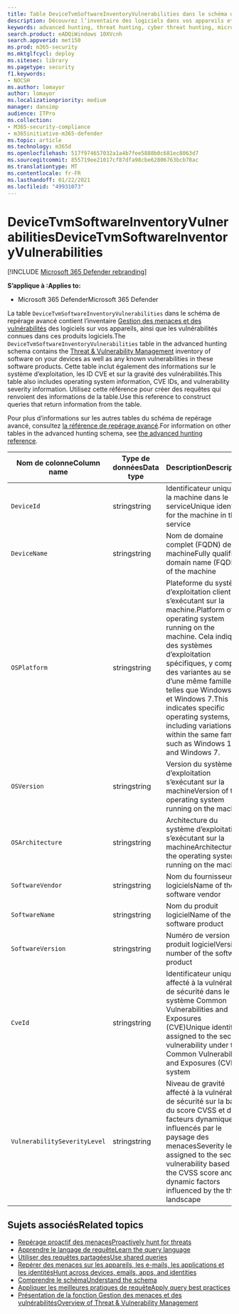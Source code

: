 ```yaml
---
title: Table DeviceTvmSoftwareInventoryVulnerabilities dans le schéma de repérage avancé
description: Découvrez l’inventaire des logiciels dans vos appareils et leurs vulnérabilités dans la table DeviceTvmSoftwareInventoryVulnerabilities du schéma de repérage avancé.
keywords: advanced hunting, threat hunting, cyber threat hunting, microsoft threat protection, microsoft 365, mtp, m365, search, query, telemetry, schema reference, kusto, table, column, data type, description, threat & vulnerability management, TVM, device management, software, inventory, vulnerabilities, CVE ID, OS DeviceTvmSoftwareInventoryVulnerabilities
search.product: eADQiWindows 10XVcnh
search.appverid: met150
ms.prod: m365-security
ms.mktglfcycl: deploy
ms.sitesec: library
ms.pagetype: security
f1.keywords:
- NOCSH
ms.author: lomayor
author: lomayor
ms.localizationpriority: medium
manager: dansimp
audience: ITPro
ms.collection:
- M365-security-compliance
- m365initiative-m365-defender
ms.topic: article
ms.technology: m365d
ms.openlocfilehash: 517f974657032a1a4b7fee5888b0c681ec8063d7
ms.sourcegitcommit: 855719ee21017cf87dfa98cbe62806763bcb78ac
ms.translationtype: MT
ms.contentlocale: fr-FR
ms.lasthandoff: 01/22/2021
ms.locfileid: "49931073"
---
```

# <a name="devicetvmsoftwareinventoryvulnerabilities"></a><span data-ttu-id="03e38-104">DeviceTvmSoftwareInventoryVulnerabilities</span><span class="sxs-lookup"><span data-stu-id="03e38-104">DeviceTvmSoftwareInventoryVulnerabilities</span></span>

[!INCLUDE [Microsoft 365 Defender rebranding](../includes/microsoft-defender.md)]


<span data-ttu-id="03e38-105">**S’applique à :**</span><span class="sxs-lookup"><span data-stu-id="03e38-105">**Applies to:**</span></span>
- <span data-ttu-id="03e38-106">Microsoft 365 Defender</span><span class="sxs-lookup"><span data-stu-id="03e38-106">Microsoft 365 Defender</span></span>



<span data-ttu-id="03e38-107">La table `DeviceTvmSoftwareInventoryVulnerabilities` dans le schéma de repérage avancé contient l’inventaire [Gestion des menaces et des vulnérabilités](https://docs.microsoft.com/windows/security/threat-protection/microsoft-defender-atp/next-gen-threat-and-vuln-mgt) des logiciels sur vos appareils, ainsi que les vulnérabilités connues dans ces produits logiciels.</span><span class="sxs-lookup"><span data-stu-id="03e38-107">The `DeviceTvmSoftwareInventoryVulnerabilities` table in the advanced hunting schema contains the [Threat & Vulnerability Management](https://docs.microsoft.com/windows/security/threat-protection/microsoft-defender-atp/next-gen-threat-and-vuln-mgt) inventory of software on your devices as well as any known vulnerabilities in these software products.</span></span> <span data-ttu-id="03e38-108">Cette table inclut également des informations sur le système d’exploitation, les ID CVE et sur la gravité des vulnérabilités.</span><span class="sxs-lookup"><span data-stu-id="03e38-108">This table also includes operating system information, CVE IDs, and vulnerability severity information.</span></span> <span data-ttu-id="03e38-109">Utilisez cette référence pour créer des requêtes qui renvoient des informations de la table.</span><span class="sxs-lookup"><span data-stu-id="03e38-109">Use this reference to construct queries that return information from the table.</span></span>

<span data-ttu-id="03e38-110">Pour plus d’informations sur les autres tables du schéma de repérage avancé, consultez [la référence de repérage avancé](advanced-hunting-schema-tables.md).</span><span class="sxs-lookup"><span data-stu-id="03e38-110">For information on other tables in the advanced hunting schema, see [the advanced hunting reference](advanced-hunting-schema-tables.md).</span></span>

| <span data-ttu-id="03e38-111">Nom de colonne</span><span class="sxs-lookup"><span data-stu-id="03e38-111">Column name</span></span> | <span data-ttu-id="03e38-112">Type de données</span><span class="sxs-lookup"><span data-stu-id="03e38-112">Data type</span></span> | <span data-ttu-id="03e38-113">Description</span><span class="sxs-lookup"><span data-stu-id="03e38-113">Description</span></span> |
|-------------|-----------|-------------|
| `DeviceId` | <span data-ttu-id="03e38-114">string</span><span class="sxs-lookup"><span data-stu-id="03e38-114">string</span></span> | <span data-ttu-id="03e38-115">Identificateur unique de la machine dans le service</span><span class="sxs-lookup"><span data-stu-id="03e38-115">Unique identifier for the machine in the service</span></span> |
| `DeviceName` | <span data-ttu-id="03e38-116">string</span><span class="sxs-lookup"><span data-stu-id="03e38-116">string</span></span> | <span data-ttu-id="03e38-117">Nom de domaine complet (FQDN) de la machine</span><span class="sxs-lookup"><span data-stu-id="03e38-117">Fully qualified domain name (FQDN) of the machine</span></span> |
| `OSPlatform` | <span data-ttu-id="03e38-118">string</span><span class="sxs-lookup"><span data-stu-id="03e38-118">string</span></span> | <span data-ttu-id="03e38-119">Plateforme du système d’exploitation client s’exécutant sur la machine.</span><span class="sxs-lookup"><span data-stu-id="03e38-119">Platform of the operating system running on the machine.</span></span> <span data-ttu-id="03e38-120">Cela indique des systèmes d’exploitation spécifiques, y compris des variantes au sein d’une même famille, telles que Windows 10 et Windows 7.</span><span class="sxs-lookup"><span data-stu-id="03e38-120">This indicates specific operating systems, including variations within the same family, such as Windows 10 and Windows 7.</span></span> |
| `OSVersion` | <span data-ttu-id="03e38-121">string</span><span class="sxs-lookup"><span data-stu-id="03e38-121">string</span></span> | <span data-ttu-id="03e38-122">Version du système d’exploitation s’exécutant sur la machine</span><span class="sxs-lookup"><span data-stu-id="03e38-122">Version of the operating system running on the machine</span></span> |
| `OSArchitecture` | <span data-ttu-id="03e38-123">string</span><span class="sxs-lookup"><span data-stu-id="03e38-123">string</span></span> | <span data-ttu-id="03e38-124">Architecture du système d’exploitation s’exécutant sur la machine</span><span class="sxs-lookup"><span data-stu-id="03e38-124">Architecture of the operating system running on the machine</span></span> |
| `SoftwareVendor` | <span data-ttu-id="03e38-125">string</span><span class="sxs-lookup"><span data-stu-id="03e38-125">string</span></span> | <span data-ttu-id="03e38-126">Nom du fournisseur de logiciels</span><span class="sxs-lookup"><span data-stu-id="03e38-126">Name of the software vendor</span></span> |
| `SoftwareName` | <span data-ttu-id="03e38-127">string</span><span class="sxs-lookup"><span data-stu-id="03e38-127">string</span></span> | <span data-ttu-id="03e38-128">Nom du produit logiciel</span><span class="sxs-lookup"><span data-stu-id="03e38-128">Name of the software product</span></span> |
| `SoftwareVersion` | <span data-ttu-id="03e38-129">string</span><span class="sxs-lookup"><span data-stu-id="03e38-129">string</span></span> | <span data-ttu-id="03e38-130">Numéro de version du produit logiciel</span><span class="sxs-lookup"><span data-stu-id="03e38-130">Version number of the software product</span></span> |
| `CveId` | <span data-ttu-id="03e38-131">string</span><span class="sxs-lookup"><span data-stu-id="03e38-131">string</span></span> | <span data-ttu-id="03e38-132">Identificateur unique affecté à la vulnérabilité de sécurité dans le système Common Vulnerabilities and Exposures (CVE)</span><span class="sxs-lookup"><span data-stu-id="03e38-132">Unique identifier assigned to the security vulnerability under the Common Vulnerabilities and Exposures (CVE) system</span></span> |
| `VulnerabilitySeverityLevel` | <span data-ttu-id="03e38-133">string</span><span class="sxs-lookup"><span data-stu-id="03e38-133">string</span></span> | <span data-ttu-id="03e38-134">Niveau de gravité affecté à la vulnérabilité de sécurité sur la base du score CVSS et des facteurs dynamiques influencés par le paysage des menaces</span><span class="sxs-lookup"><span data-stu-id="03e38-134">Severity level assigned to the security vulnerability based on the CVSS score and dynamic factors influenced by the threat landscape</span></span> |



## <a name="related-topics"></a><span data-ttu-id="03e38-135">Sujets associés</span><span class="sxs-lookup"><span data-stu-id="03e38-135">Related topics</span></span>

- [<span data-ttu-id="03e38-136">Repérage proactif des menaces</span><span class="sxs-lookup"><span data-stu-id="03e38-136">Proactively hunt for threats</span></span>](advanced-hunting-overview.md)
- [<span data-ttu-id="03e38-137">Apprendre le langage de requête</span><span class="sxs-lookup"><span data-stu-id="03e38-137">Learn the query language</span></span>](advanced-hunting-query-language.md)
- [<span data-ttu-id="03e38-138">Utiliser des requêtes partagées</span><span class="sxs-lookup"><span data-stu-id="03e38-138">Use shared queries</span></span>](advanced-hunting-shared-queries.md)
- [<span data-ttu-id="03e38-139">Repérer des menaces sur les appareils, les e-mails, les applications et les identités</span><span class="sxs-lookup"><span data-stu-id="03e38-139">Hunt across devices, emails, apps, and identities</span></span>](advanced-hunting-query-emails-devices.md)
- [<span data-ttu-id="03e38-140">Comprendre le schéma</span><span class="sxs-lookup"><span data-stu-id="03e38-140">Understand the schema</span></span>](advanced-hunting-schema-tables.md)
- [<span data-ttu-id="03e38-141">Appliquer les meilleures pratiques de requête</span><span class="sxs-lookup"><span data-stu-id="03e38-141">Apply query best practices</span></span>](advanced-hunting-best-practices.md)
- [<span data-ttu-id="03e38-142">Présentation de la fonction Gestion des menaces et des vulnérabilités</span><span class="sxs-lookup"><span data-stu-id="03e38-142">Overview of Threat & Vulnerability Management</span></span>](https://docs.microsoft.com/windows/security/threat-protection/microsoft-defender-atp/next-gen-threat-and-vuln-mgt)

